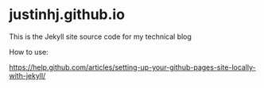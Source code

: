 # justinhj.github.io

This is the Jekyll site source code for my technical blog

How to use:

https://help.github.com/articles/setting-up-your-github-pages-site-locally-with-jekyll/






